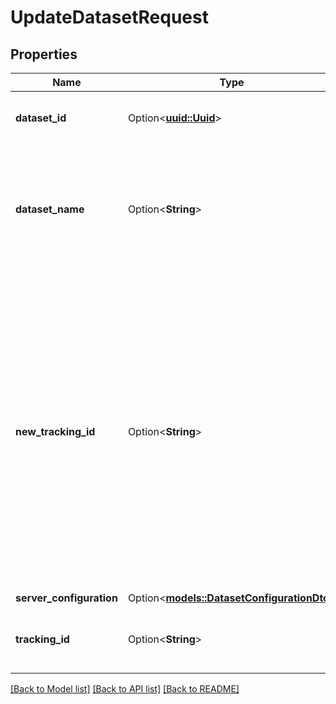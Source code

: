 # UpdateDatasetRequest

## Properties

Name | Type | Description | Notes
------------ | ------------- | ------------- | -------------
**dataset_id** | Option<[**uuid::Uuid**](uuid::Uuid.md)> | The id of the dataset you want to update. | [optional]
**dataset_name** | Option<**String**> | The new name of the dataset. Must be unique within the organization. If not provided, the name will not be updated. | [optional]
**new_tracking_id** | Option<**String**> | Optional new tracking ID for the dataset. Can be used to track the dataset in external systems. Must be unique within the organization. If not provided, the tracking ID will not be updated. Strongly recommended to not use a valid uuid value as that will not work with the TR-Dataset header. | [optional]
**server_configuration** | Option<[**models::DatasetConfigurationDto**](DatasetConfigurationDTO.md)> |  | [optional]
**tracking_id** | Option<**String**> | The tracking ID of the dataset you want to update. | [optional]

[[Back to Model list]](../README.md#documentation-for-models) [[Back to API list]](../README.md#documentation-for-api-endpoints) [[Back to README]](../README.md)


